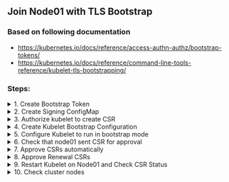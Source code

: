 ## Join Node01 with TLS Bootstrap


### Based on following documentation
- https://kubernetes.io/docs/reference/access-authn-authz/bootstrap-tokens/
- https://kubernetes.io/docs/reference/command-line-tools-reference/kubelet-tls-bootstrapping/


### Steps:

<details><summary>1. Create Bootstrap Token</summary><p>

**Requirements:**
<ul style="list-style-type:circle;">
  <li>Token ID: 07401b</li>
  <li>Token Secret: f395accd246ae52d</li>
  <li>auth-extra-groups: system:bootstrappers:node01</li>
  <li>Namespace: kube-system</li>
</ul>

<details><summary>Solution:</summary><p>

```
cat <<EOF | kubectl apply -f -
apiVersion: v1
kind: Secret
metadata:
  # Name MUST be of form "bootstrap-token-<token id>"
  name: bootstrap-token-07401b
  namespace: kube-system

# Type MUST be 'bootstrap.kubernetes.io/token'
type: bootstrap.kubernetes.io/token
stringData:
  # Human readable description. Optional.
  description: "The default bootstrap token generated by 'kubeadm init'."

  # Token ID and secret. Required.
  token-id: 07401b
  token-secret: f395accd246ae52d

  # Allowed usages.
  usage-bootstrap-authentication: "true"
  usage-bootstrap-signing: "true"

  # Extra groups to authenticate the token as. Must start with "system:bootstrappers:"
  auth-extra-groups: system:bootstrappers:node01
EOF
```
</p></details>
</p></details>

<details><summary>2. Create Signing ConfigMap</summary><p>

**Requirements:**
<ul style="list-style-type:circle;">
  <li>Namespace: kube-public</li>
  <li>Name: cluster-info</li>
</ul>


<details><summary>Solution:</summary><p>

<pre><code>
cat &lt;&lt;EOF | kubectl apply -f -
apiVersion: v1
kind: ConfigMap
metadata:
  name: cluster-info
  namespace: kube-public
data:
  kubeconfig: |
    apiVersion: v1
    clusters:
    - cluster:
        certificate-authority-data: $(kubectl config view --raw -o jsonpath='{.clusters[0].cluster.certificate-authority-data}')
        server: $(kubectl config view -o jsonpath='{.clusters[0].cluster.server}')
      name: ''
    contexts: []
    current-context: ''
    kind: Config
    preferences: {}
    users: []
EOF

</code>
</pre>


</p></details>
</p></details>


<details><summary>3. Authorize kubelet to create CSR</summary><p>

**Requirements:**
<ul style="list-style-type:circle;">
  <li>ClusterRoleBinding Name: create-csrs-for-bootstrapping</li>
  <li>ClusterRole: system:node-bootstrapper</li>
  <li>Group: system:bootstrappers</li>
</ul>

<details><summary>Solution:</summary><p>

```
kubectl create \
  clusterrolebinding create-csrs-for-bootstrapping \
  --clusterrole=system:node-bootstrapper \
  --group=system:bootstrappers
```
</br>
</br>
It will create following configuration:

```
apiVersion: rbac.authorization.k8s.io/v1
kind: ClusterRoleBinding
metadata:
  name: create-csrs-for-bootstrapping
subjects:
- kind: Group
  name: system:bootstrappers
  apiGroup: rbac.authorization.k8s.io
roleRef:
  kind: ClusterRole
  name: system:node-bootstrapper
  apiGroup: rbac.authorization.k8s.io
```
</p></details>
</p></details>


<details><summary>4. Create Kubelet Bootstrap Configuration</summary><p>

**Requirements:**
<ul style="list-style-type:circle;">
  <li>Host: node01</li>
  <li>Filename: /etc/kubernetes/bootstrap-kubelet.conf</li>
  <li>Bootstrap file: /etc/kubernetes/bootstrap-kubelet.conf</li>
</ul>

<details><summary>Solution:</summary><p>

On `master` node:

```
kubectl config --kubeconfig=/tmp/bootstrap-kubelet.conf \
  set-cluster bootstrap \
  --server=$(kubectl config view -o jsonpath='{.clusters[0].cluster.server}') \
  --certificate-authority=/etc/kubernetes/pki/ca.crt \
  --embed-certs=true

kubectl config --kubeconfig=/tmp/bootstrap-kubelet.conf \
  set-credentials kubelet-bootstrap \
  --token=07401b.f395accd246ae52d

kubectl config --kubeconfig=/tmp/bootstrap-kubelet.conf \
  set-context bootstrap \
  --user=kubelet-bootstrap \
  --cluster=bootstrap

kubectl config --kubeconfig=/tmp/bootstrap-kubelet.conf \
  use-context bootstrap
```

</br>
</br>
Then, copy it to `node01`:

```
scp -o StrictHostKeyChecking=no /tmp/bootstrap-kubelet.conf node01:/etc/kubernetes/bootstrap-kubelet.conf
```
</p></details>
</p></details>


<details><summary>5. Configure Kubelet to run in bootstrap mode</summary><p>

**Requirements:**
<ul style="list-style-type:circle;">
  <li>Host: node01</li>
  <li>Service file: /lib/systemd/system/kubelet.service</li>
  <li>Bootstrap file: /etc/kubernetes/bootstrap-kubelet.conf</li>
  <li>CGroup Driver: systemd</li>
</ul>


<details><summary>Solution:</summary><p>

/lib/systemd/system/kubelet.service

```
[Unit]
Description=kubelet: The Kubernetes Node Agent
Documentation=https://kubernetes.io/docs/home/

[Service]
ExecStart=/usr/bin/kubelet \
  --bootstrap-kubeconfig=/etc/kubernetes/bootstrap-kubelet.conf \
  --kubeconfig=/etc/kubernetes/kubelet.conf \
  --cgroup-driver=systemd
Restart=always
StartLimitInterval=0
RestartSec=10

[Install]
WantedBy=multi-user.target
```
</p></details>
</p></details>


<details><summary>6. Check that node01 sent CSR for approval</summary><p>

**Requirements:**
<ul style="list-style-type:circle;">
  <li>Host: master</li>
</ul>


<details><summary>Solution:</summary><p>

```
kubectl get csr
```
</p></details>
</p></details>

<details><summary>7. Approve CSRs automatically</summary><p>

**Requirements:**
<ul style="list-style-type:circle;">
  <li>ClusterRoleBinding Name: auto-approve-csrs-for-group</li>
  <li>ClusterRole: system:certificates.k8s.io:certificatesigningrequests:nodeclient</li>
  <li>Group: system:bootstrappers</li>
</ul>


<details><summary>Solution:</summary><p>

```
kubectl create \
  clusterrolebinding auto-approve-csrs-for-group \
  --clusterrole=system:certificates.k8s.io:certificatesigningrequests:nodeclient \
  --group=system:bootstrappers
```

</br>
</br>
It will create following configuration:
```
apiVersion: rbac.authorization.k8s.io/v1
kind: ClusterRoleBinding
metadata:
  name: auto-approve-csrs-for-group
subjects:
- kind: Group
  name: system:bootstrappers
  apiGroup: rbac.authorization.k8s.io
roleRef:
  kind: ClusterRole
  name: system:certificates.k8s.io:certificatesigningrequests:nodeclient
  apiGroup: rbac.authorization.k8s.io
```
</p></details>
</p></details>


<details><summary>8. Approve Renewal CSRs</summary><p>

**Requirements:**
<ul style="list-style-type:circle;">
  <li>ClusterRoleBinding Name: auto-approve-renewals-for-nodes</li>
  <li>ClusterRole: system:certificates.k8s.io:certificatesigningrequests:selfnodeclient</li>
  <li>Group: system:nodes</li>
</ul>


<details><summary>Solution:</summary><p>

```
kubectl create \
  clusterrolebinding auto-approve-renewals-for-nodes \
  --clusterrole=system:certificates.k8s.io:certificatesigningrequests:selfnodeclient \
  --group=system:nodes
```

</br>
</br>
It will create following configuration:
```
apiVersion: rbac.authorization.k8s.io/v1
kind: ClusterRoleBinding
metadata:
  name: auto-approve-renewals-for-nodes
subjects:
- kind: Group
  name: system:nodes
  apiGroup: rbac.authorization.k8s.io
roleRef:
  kind: ClusterRole
  name: system:certificates.k8s.io:certificatesigningrequests:selfnodeclient
  apiGroup: rbac.authorization.k8s.io
```
</p></details>
</p></details>


<details><summary>9. Restart Kubelet on Node01 and Check CSR Status</summary><p>


<details><summary>Solution:</summary><p>

```
ssh -o StrictHostKeyChecking=no node01 'systemctl restart kubelet'
```
</br>
```
kubectl get csr
```
</p></details>
</p></details>

<details><summary>10. Check cluster nodes</summary><p>


<details><summary>Solution:</summary><p>

```
kubectl get nodes
```
</p></details>
</p></details>

